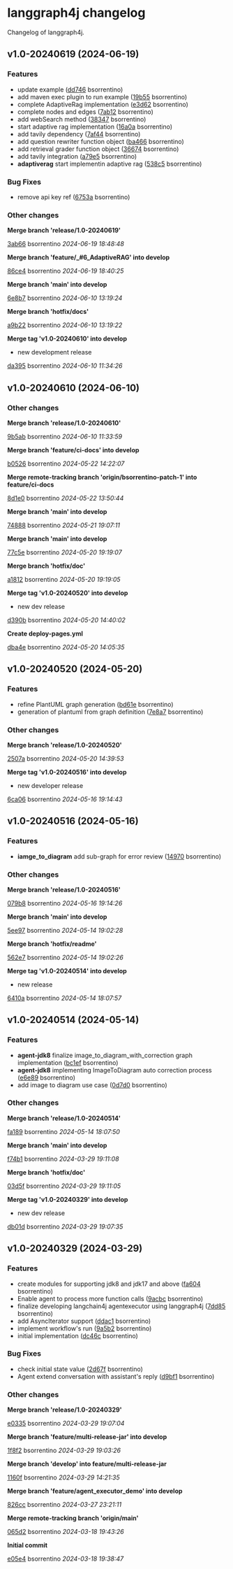 # langgraph4j changelog

Changelog of langgraph4j.

## v1.0-20240619 (2024-06-19)

### Features

-  update example ([dd746](https://github.com/bsorrentino/langgraph4j/commit/dd746afb3534e99) bsorrentino)  
-  add maven exec plugin to run example ([19b55](https://github.com/bsorrentino/langgraph4j/commit/19b55d7dc37e9bd) bsorrentino)  
-  complete AdaptiveRag implementation ([e3d62](https://github.com/bsorrentino/langgraph4j/commit/e3d62406268951f) bsorrentino)  
-  complete nodes and edges ([7ab12](https://github.com/bsorrentino/langgraph4j/commit/7ab1205eb8a66f2) bsorrentino)  
-  add webSearch method ([38347](https://github.com/bsorrentino/langgraph4j/commit/383476f5a230fd8) bsorrentino)  
-  start adaptive rag implementation ([16a0a](https://github.com/bsorrentino/langgraph4j/commit/16a0aefe2155ce0) bsorrentino)  
-  add tavily dependency ([7af44](https://github.com/bsorrentino/langgraph4j/commit/7af44a68b18bac7) bsorrentino)  
-  add question rewriter function object ([ba466](https://github.com/bsorrentino/langgraph4j/commit/ba4664a974fa9a5) bsorrentino)  
-  add retrieval grader function object ([36674](https://github.com/bsorrentino/langgraph4j/commit/36674feafc7ceb7) bsorrentino)  
-  add tavily integration ([a79e5](https://github.com/bsorrentino/langgraph4j/commit/a79e5e5434ae45b) bsorrentino)  
-  **adaptiverag**  start implementin adaptive rag ([538c5](https://github.com/bsorrentino/langgraph4j/commit/538c5d72644ee6f) bsorrentino)  

### Bug Fixes

-  remove api key ref ([6753a](https://github.com/bsorrentino/langgraph4j/commit/6753a9a63c5bad4) bsorrentino)  

### Other changes

**Merge branch 'release/1.0-20240619'**


[3ab66](https://github.com/bsorrentino/langgraph4j/commit/3ab662552ea67d2) bsorrentino *2024-06-19 18:48:48*

**Merge branch 'feature/_#6_AdaptiveRAG' into develop**


[86ce4](https://github.com/bsorrentino/langgraph4j/commit/86ce4e3cc648d57) bsorrentino *2024-06-19 18:40:25*

**Merge branch 'main' into develop**


[6e8b7](https://github.com/bsorrentino/langgraph4j/commit/6e8b70e0acd72c8) bsorrentino *2024-06-10 13:19:24*

**Merge branch 'hotfix/docs'**


[a9b22](https://github.com/bsorrentino/langgraph4j/commit/a9b22656c3a487a) bsorrentino *2024-06-10 13:19:22*

**Merge tag 'v1.0-20240610' into develop**

* new development release 

[da395](https://github.com/bsorrentino/langgraph4j/commit/da3958cb88809db) bsorrentino *2024-06-10 11:34:26*


## v1.0-20240610 (2024-06-10)

### Other changes

**Merge branch 'release/1.0-20240610'**


[9b5ab](https://github.com/bsorrentino/langgraph4j/commit/9b5abab91d970c3) bsorrentino *2024-06-10 11:33:59*

**Merge branch 'feature/ci-docs' into develop**


[b0526](https://github.com/bsorrentino/langgraph4j/commit/b05265c69d0b811) bsorrentino *2024-05-22 14:22:07*

**Merge remote-tracking branch 'origin/bsorrentino-patch-1' into feature/ci-docs**


[8d1e0](https://github.com/bsorrentino/langgraph4j/commit/8d1e0aabd38440a) bsorrentino *2024-05-22 13:50:44*

**Merge branch 'main' into develop**


[74888](https://github.com/bsorrentino/langgraph4j/commit/7488803b6d5ceac) bsorrentino *2024-05-21 19:07:11*

**Merge branch 'main' into develop**


[77c5e](https://github.com/bsorrentino/langgraph4j/commit/77c5e335659e9b6) bsorrentino *2024-05-20 19:19:07*

**Merge branch 'hotfix/doc'**


[a1812](https://github.com/bsorrentino/langgraph4j/commit/a1812b6aad94dbc) bsorrentino *2024-05-20 19:19:05*

**Merge tag 'v1.0-20240520' into develop**

* new dev release 

[d390b](https://github.com/bsorrentino/langgraph4j/commit/d390b0bb04b3292) bsorrentino *2024-05-20 14:40:02*

**Create deploy-pages.yml**


[dba4e](https://github.com/bsorrentino/langgraph4j/commit/dba4e3c0d983d6f) bsorrentino *2024-05-20 14:05:35*


## v1.0-20240520 (2024-05-20)

### Features

-  refine PlantUML graph generation ([bd61e](https://github.com/bsorrentino/langgraph4j/commit/bd61ecb5cc4bfe7) bsorrentino)  
-  generation of plantuml from graph definition ([7e8a7](https://github.com/bsorrentino/langgraph4j/commit/7e8a739ce8581ec) bsorrentino)  

### Other changes

**Merge branch 'release/1.0-20240520'**


[2507a](https://github.com/bsorrentino/langgraph4j/commit/2507a3f047ebd1b) bsorrentino *2024-05-20 14:39:53*

**Merge tag 'v1.0-20240516' into develop**

* new developer release 

[6ca06](https://github.com/bsorrentino/langgraph4j/commit/6ca0618d149ad9f) bsorrentino *2024-05-16 19:14:43*


## v1.0-20240516 (2024-05-16)

### Features

-  **iamge_to_diagram**  add sub-graph for error review ([14970](https://github.com/bsorrentino/langgraph4j/commit/149705364f0265b) bsorrentino)  

### Other changes

**Merge branch 'release/1.0-20240516'**


[079b8](https://github.com/bsorrentino/langgraph4j/commit/079b81d309fedae) bsorrentino *2024-05-16 19:14:26*

**Merge branch 'main' into develop**


[5ee97](https://github.com/bsorrentino/langgraph4j/commit/5ee97bb149d5536) bsorrentino *2024-05-14 19:02:28*

**Merge branch 'hotfix/readme'**


[562e7](https://github.com/bsorrentino/langgraph4j/commit/562e74cb9886123) bsorrentino *2024-05-14 19:02:26*

**Merge tag 'v1.0-20240514' into develop**

* new release 

[6410a](https://github.com/bsorrentino/langgraph4j/commit/6410ae8fd49e120) bsorrentino *2024-05-14 18:07:57*


## v1.0-20240514 (2024-05-14)

### Features

-  **agent-jdk8**  finalize image_to_diagram_with_correction graph implementation ([bc1ef](https://github.com/bsorrentino/langgraph4j/commit/bc1ef69d21c7f98) bsorrentino)  
-  **agent-jdk8**  implementing ImageToDiagram auto correction process ([e6e89](https://github.com/bsorrentino/langgraph4j/commit/e6e89e63bd2156a) bsorrentino)  
-  add image to diagram use case ([0d7d0](https://github.com/bsorrentino/langgraph4j/commit/0d7d09f1ba1e49b) bsorrentino)  

### Other changes

**Merge branch 'release/1.0-20240514'**


[fa189](https://github.com/bsorrentino/langgraph4j/commit/fa189ee327c139e) bsorrentino *2024-05-14 18:07:50*

**Merge branch 'main' into develop**


[f74b1](https://github.com/bsorrentino/langgraph4j/commit/f74b12348265522) bsorrentino *2024-03-29 19:11:08*

**Merge branch 'hotfix/doc'**


[03d5f](https://github.com/bsorrentino/langgraph4j/commit/03d5f2d720658f6) bsorrentino *2024-03-29 19:11:05*

**Merge tag 'v1.0-20240329' into develop**

* new dev release 

[db01d](https://github.com/bsorrentino/langgraph4j/commit/db01db08b418c14) bsorrentino *2024-03-29 19:07:35*


## v1.0-20240329 (2024-03-29)

### Features

-  create modules for supporting jdk8 and jdk17 and above ([fa604](https://github.com/bsorrentino/langgraph4j/commit/fa604bc1fbff4d8) bsorrentino)  
-  Enable agent to process more function calls ([9acbc](https://github.com/bsorrentino/langgraph4j/commit/9acbca23c35454d) bsorrentino)  
-  finalize developing langchain4j agentexecutor using langgraph4j ([7dd85](https://github.com/bsorrentino/langgraph4j/commit/7dd851cc9a63284) bsorrentino)  
-  add AsyncIterator support ([ddac1](https://github.com/bsorrentino/langgraph4j/commit/ddac14de830e781) bsorrentino)  
-  implement workflow's run ([9a5b2](https://github.com/bsorrentino/langgraph4j/commit/9a5b2e230aa652f) bsorrentino)  
-  initial implementation ([dc46c](https://github.com/bsorrentino/langgraph4j/commit/dc46c9b49847c52) bsorrentino)  

### Bug Fixes

-  check initial state value ([2d67f](https://github.com/bsorrentino/langgraph4j/commit/2d67f97b76f3a53) bsorrentino)  
-  Agent extend conversation with assistant's reply ([d9bf1](https://github.com/bsorrentino/langgraph4j/commit/d9bf1a3e698a7e7) bsorrentino)  

### Other changes

**Merge branch 'release/1.0-20240329'**


[e0335](https://github.com/bsorrentino/langgraph4j/commit/e0335e07f1bd040) bsorrentino *2024-03-29 19:07:04*

**Merge branch 'feature/multi-release-jar' into develop**


[1f8f2](https://github.com/bsorrentino/langgraph4j/commit/1f8f210e5c62bf1) bsorrentino *2024-03-29 19:03:26*

**Merge branch 'develop' into feature/multi-release-jar**


[1160f](https://github.com/bsorrentino/langgraph4j/commit/1160f442fe57a0f) bsorrentino *2024-03-29 14:21:35*

**Merge branch 'feature/agent_executor_demo' into develop**


[826cc](https://github.com/bsorrentino/langgraph4j/commit/826ccfa90c73023) bsorrentino *2024-03-27 23:21:11*

**Merge remote-tracking branch 'origin/main'**


[065d2](https://github.com/bsorrentino/langgraph4j/commit/065d28a08bf9a39) bsorrentino *2024-03-18 19:43:26*

**Initial commit**


[e05e4](https://github.com/bsorrentino/langgraph4j/commit/e05e49c1914c142) bsorrentino *2024-03-18 19:38:47*


